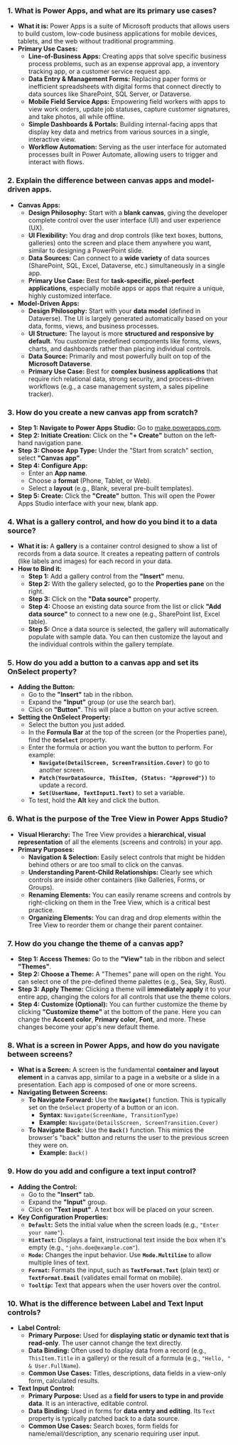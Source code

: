 ### **1. What is Power Apps, and what are its primary use cases?**

*   **What it is:** Power Apps is a suite of Microsoft products that allows users to build custom, low-code business applications for mobile devices, tablets, and the web without traditional programming.
*   **Primary Use Cases:**
    *   **Line-of-Business Apps:** Creating apps that solve specific business process problems, such as an expense approval app, a inventory tracking app, or a customer service request app.
    *   **Data Entry & Management Forms:** Replacing paper forms or inefficient spreadsheets with digital forms that connect directly to data sources like SharePoint, SQL Server, or Dataverse.
    *   **Mobile Field Service Apps:** Empowering field workers with apps to view work orders, update job statuses, capture customer signatures, and take photos, all while offline.
    *   **Simple Dashboards & Portals:** Building internal-facing apps that display key data and metrics from various sources in a single, interactive view.
    *   **Workflow Automation:** Serving as the user interface for automated processes built in Power Automate, allowing users to trigger and interact with flows.

### **2. Explain the difference between canvas apps and model-driven apps.**

*   **Canvas Apps:**
    *   **Design Philosophy:** Start with a **blank canvas**, giving the developer complete control over the user interface (UI) and user experience (UX).
    *   **UI Flexibility:** You drag and drop controls (like text boxes, buttons, galleries) onto the screen and place them anywhere you want, similar to designing a PowerPoint slide.
    *   **Data Sources:** Can connect to a **wide variety** of data sources (SharePoint, SQL, Excel, Dataverse, etc.) simultaneously in a single app.
    *   **Primary Use Case:** Best for **task-specific, pixel-perfect applications**, especially mobile apps or apps that require a unique, highly customized interface.
*   **Model-Driven Apps:**
    *   **Design Philosophy:** Start with your **data model** (defined in Dataverse). The UI is largely generated automatically based on your data, forms, views, and business processes.
    *   **UI Structure:** The layout is more **structured and responsive by default**. You customize predefined components like forms, views, charts, and dashboards rather than placing individual controls.
    *   **Data Source:** Primarily and most powerfully built on top of the **Microsoft Dataverse**.
    *   **Primary Use Case:** Best for **complex business applications** that require rich relational data, strong security, and process-driven workflows (e.g., a case management system, a sales pipeline tracker).

### **3. How do you create a new canvas app from scratch?**

*   **Step 1: Navigate to Power Apps Studio:** Go to [make.powerapps.com](https://make.powerapps.com).
*   **Step 2: Initiate Creation:** Click on the **"+ Create"** button on the left-hand navigation pane.
*   **Step 3: Choose App Type:** Under the "Start from scratch" section, select **"Canvas app"**.
*   **Step 4: Configure App:**
    *   Enter an **App name**.
    *   Choose a **format** (Phone, Tablet, or Web).
    *   Select a **layout** (e.g., Blank, several pre-built templates).
*   **Step 5: Create:** Click the **"Create"** button. This will open the Power Apps Studio interface with your new, blank app.

### **4. What is a gallery control, and how do you bind it to a data source?**

*   **What it is:** A **gallery** is a container control designed to show a list of records from a data source. It creates a repeating pattern of controls (like labels and images) for each record in your data.
*   **How to Bind it:**
    *   **Step 1:** Add a gallery control from the **"Insert"** menu.
    *   **Step 2:** With the gallery selected, go to the **Properties pane** on the right.
    *   **Step 3:** Click on the **"Data source"** property.
    *   **Step 4:** Choose an existing data source from the list or click **"Add data source"** to connect to a new one (e.g., SharePoint list, Excel table).
    *   **Step 5:** Once a data source is selected, the gallery will automatically populate with sample data. You can then customize the layout and the individual controls within the gallery template.

### **5. How do you add a button to a canvas app and set its OnSelect property?**

*   **Adding the Button:**
    *   Go to the **"Insert"** tab in the ribbon.
    *   Expand the **"Input"** group (or use the search bar).
    *   Click on **"Button"**. This will place a button on your active screen.
*   **Setting the OnSelect Property:**
    *   Select the button you just added.
    *   In the **Formula Bar** at the top of the screen (or the Properties pane), find the **`OnSelect`** property.
    *   Enter the formula or action you want the button to perform. For example:
        *   **`Navigate(DetailScreen, ScreenTransition.Cover)`** to go to another screen.
        *   **`Patch(YourDataSource, ThisItem, {Status: "Approved"})`** to update a record.
        *   **`Set(UserName, TextInput1.Text)`** to set a variable.
    *   To test, hold the **Alt** key and click the button.

### **6. What is the purpose of the Tree View in Power Apps Studio?**

*   **Visual Hierarchy:** The Tree View provides a **hierarchical, visual representation** of all the elements (screens and controls) in your app.
*   **Primary Purposes:**
    *   **Navigation & Selection:** Easily select controls that might be hidden behind others or are too small to click on the canvas.
    *   **Understanding Parent-Child Relationships:** Clearly see which controls are inside other containers (like Galleries, Forms, or Groups).
    *   **Renaming Elements:** You can easily rename screens and controls by right-clicking on them in the Tree View, which is a critical best practice.
    *   **Organizing Elements:** You can drag and drop elements within the Tree View to reorder them or change their parent container.

### **7. How do you change the theme of a canvas app?**

*   **Step 1: Access Themes:** Go to the **"View"** tab in the ribbon and select **"Themes"**.
*   **Step 2: Choose a Theme:** A "Themes" pane will open on the right. You can select one of the pre-defined theme palettes (e.g., Sea, Sky, Rust).
*   **Step 3: Apply Theme:** Clicking a theme will **immediately apply** it to your entire app, changing the colors for all controls that use the theme colors.
*   **Step 4: Customize (Optional):** You can further customize the theme by clicking **"Customize theme"** at the bottom of the pane. Here you can change the **Accent color**, **Primary color**, **Font**, and more. These changes become your app's new default theme.

### **8. What is a screen in Power Apps, and how do you navigate between screens?**

*   **What is a Screen:** A screen is the fundamental **container and layout element** in a canvas app, similar to a page in a website or a slide in a presentation. Each app is composed of one or more screens.
*   **Navigating Between Screens:**
    *   **To Navigate Forward:** Use the **`Navigate()`** function. This is typically set on the `OnSelect` property of a button or an icon.
        *   **Syntax:** `Navigate(ScreenName, TransitionType)`
        *   **Example:** `Navigate(DetailsScreen, ScreenTransition.Cover)`
    *   **To Navigate Back:** Use the **`Back()`** function. This mimics the browser's "back" button and returns the user to the previous screen they were on.
        *   **Example:** `Back()`

### **9. How do you add and configure a text input control?**

*   **Adding the Control:**
    *   Go to the **"Insert"** tab.
    *   Expand the **"Input"** group.
    *   Click on **"Text input"**. A text box will be placed on your screen.
*   **Key Configuration Properties:**
    *   **`Default`:** Sets the initial value when the screen loads (e.g., `"Enter your name"`).
    *   **`HintText`:** Displays a faint, instructional text inside the box when it's empty (e.g., `"john.doe@example.com"`).
    *   **`Mode`:** Changes the input behavior. Use **`Mode.Multiline`** to allow multiple lines of text.
    *   **`Format`:** Formats the input, such as **`TextFormat.Text`** (plain text) or **`TextFormat.Email`** (validates email format on mobile).
    *   **`Tooltip`:** Text that appears when the user hovers over the control.

### **10. What is the difference between Label and Text Input controls?**

*   **Label Control:**
    *   **Primary Purpose:** Used for **displaying static or dynamic text that is read-only**. The user cannot change the text directly.
    *   **Data Binding:** Often used to display data from a record (e.g., `ThisItem.Title` in a gallery) or the result of a formula (e.g., `"Hello, " & User.FullName`).
    *   **Common Use Cases:** Titles, descriptions, data fields in a view-only form, calculated results.
*   **Text Input Control:**
    *   **Primary Purpose:** Used as a **field for users to type in and provide data**. It is an interactive, editable control.
    *   **Data Binding:** Used in forms for **data entry and editing**. Its `Text` property is typically patched back to a data source.
    *   **Common Use Cases:** Search boxes, form fields for name/email/description, any scenario requiring user input.
